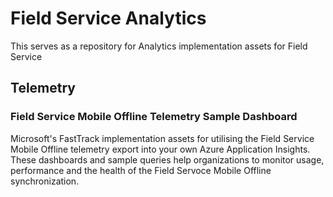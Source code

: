 # Field Service Analytics
This serves as a repository for Analytics implementation assets for Field Service

## Telemetry
### Field Service Mobile Offline Telemetry Sample Dashboard
Microsoft's FastTrack implementation assets for utilising the Field Service Mobile Offline telemetry export into your own Azure Application Insights. These dashboards and sample queries help organizations to monitor usage, performance and the health of the Field Servoce Mobile Offline synchronization.
